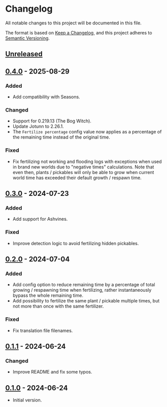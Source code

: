 # Changelog

All notable changes to this project will be documented in this file.

The format is based on [Keep a Changelog](https://keepachangelog.com/en/1.1.0/),
and this project adheres to [Semantic Versioning](https://semver.org/spec/v2.0.0.html).

## [Unreleased]

## [0.4.0] - 2025-08-29

### Added

- Add compatibility with Seasons.

### Changed

- Support for 0.219.13 (The Bog Witch).
- Update Jotunn to 2.26.1.
- The `Fertilize percentage` config value now applies as a percentage of the remaining time instead of the original time.

### Fixed

- Fix fertilizing not working and flooding logs with exceptions when used in brand new worlds due to "negative times" calculations. Note that even then, plants / pickables will only be able to grow when current world time has exceeded their default growth / respawn time.

## [0.3.0] - 2024-07-23

### Added

- Add support for Ashvines.

### Fixed

- Improve detection logic to avoid fertilizing hidden pickables.

## [0.2.0] - 2024-07-04

### Added

- Add config option to reduce remaining time by a percentage of total growing / respawning time when fertilizing, rather instantaneously bypass the whole remaining time.
- Add possibility to fertilize the same plant / pickable multiple times, but not more than once with the same fertilizer.

### Fixed

- Fix translation file filenames.

## [0.1.1] - 2024-06-24

### Changed

- Improve README and fix some typos.

## [0.1.0] - 2024-06-24

- Initial version.

[unreleased]: https://github.com/nbusseneau/InstantFertilizer/compare/0.4.0...HEAD
[0.4.0]: https://github.com/nbusseneau/InstantFertilizer/compare/0.3.0...0.4.0
[0.3.0]: https://github.com/nbusseneau/InstantFertilizer/compare/0.2.0...0.3.0
[0.2.0]: https://github.com/nbusseneau/InstantFertilizer/compare/0.1.1...0.2.0
[0.1.1]: https://github.com/nbusseneau/InstantFertilizer/compare/0.1.0...0.1.1
[0.1.0]: https://github.com/nbusseneau/InstantFertilizer/compare/633f841a6cf39f9b82f2a85adf58882f18d461ea...0.1.0
